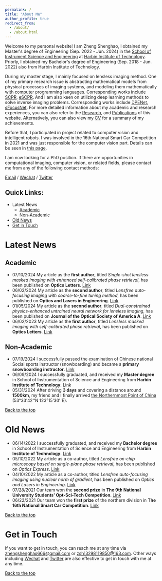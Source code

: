 ```yaml
---
permalink: /
title: "About Me"
author_profile: true
redirect_from: 
  - /about/
  - /about.html
---
```


Welcome to my personal website! I am Zheng Shenghao, I obtained my Master's degree of Engineering (Sep. 2022 - Jun. 2024) in the [School of Instrument Science and Engineering](https://ise.hit.edu.cn/) at [Harbin Institute of Technology](https://www.hit.edu.cn/). Priorly, I obtained my Bachelor's degree of Engineering (Sep. 2018 - Jun. 2022) also from Harbin Institute of Technology.

During my master stage, I mainly focused on lensless imaging method. One of my primary research issue is abstracting mathematical models from physical processes of imaging systems, and modeling them mathematically with computer programming languages. Corresponding works include [SCPR](../publications/number-3.md), [eSCPR](../publications/number-6.md). And I am also keen on utilizing deep learning methods to solve inverse imaging problems. Corresponding works include [DPENet](../publications/number-4.md), [sFocusNet](../publications/number-5.md). For more detailed information about my academic and research experiences, you can also refer to the [Research](../_pages/research.md), and  [Publications](../_pages/publications.md) of this website. Alternatively, you can also view my [CV](../files/PhD_application_CV.pdf) for a summary of my achievements. 

Before that, I participated in project related to computer vision and intelligent robots. I was involved in the 16th National Smart Car Competition in 2021 and was just responsible for the computer vision part. Details can be seen in [this page](../news/smart_car.md). 

I am now looking for a PhD position. If there are opportunities in computational imaging, computer vision, or related fields, please contact me from any of the following contact methods:

[Email](mailto:zhengshenghao666@gmail.com) / [Wechat](../images/my_imgs/wechat.png) / [Twitter](https://x.com/fu_yo_no_ha_na)

<span id="jump_top"></span>

## Quick Links:

+ Latest News
  + [Academic](#jump1_1)
  + [Non-Academic](#jump1_2)
+ [Old News](#jump2)
+ [Get in Touch](#jump3)

# Latest News

## Academic <span id="jump1_1"></span>

+ 07/10/2024 My article as the **first author**, titled *Single-shot lensless masked imaging with enhanced self-calibrated phase retrieval*, has been published on **Optics Letters**. [Link](../publications/number-6.md)
+ 06/02/2024 My article as the **second author**, titled *Lensfree auto-focusing imaging with coarse-to-fine tuning method*, has been published on **Optics and Lasers in Engineering**. [Link](../publications/number-5.md)
+ 01/05/2024 My article as the **second author**, titled *Dual-constrained physics-enhanced untrained neural network for lensless imaging*, has been published on **Journal of the Optical Society of America A**. [Link](../publications/number-4.md)
+ 06/02/2023 My article as the **first author**, titled *Lensless masked imaging with self-calibrated phase retrieval*, has been published on **Optics Letters**. [Link](../publications/number-3.md)

## Non-Academic <span id="jump1_2"></span>

+ 07/19/2024 I successfully passed the examination of Chinese national Social sports instructor (snowboarding) and became a **primary snowboarding instructor**. [Link](../news/snowboarding.md)
+ 06/09/2024 I successfully graduated, and received my **Master degree** in School of Instrumentation of Science and Engineering from **Harbin Institute of Technology**. [Link](../news/MA_gra.md) 
+ 05/31/2024 After driving **3 days** and covering a distance around **1500km**, my friend and I finally arrived [the Northernmost Point of China](../news/north_point.md) (53°33'42''N 123°15'30''E).

[Back to the top](#jump_top)

# Old News <span id="jump2"></span>

+ 06/14/2022 I successfully graduated, and received my **Bachelor degree** in School of Instrumentation of Science and Engineering from **Harbin Institute of Technology**. [Link](../news/BA_gra.md)
+ 05/10/2022 My article as a co-author, titled *Lensfree on-chip microscopy based on single-plane phase retrieval*, has been published on *Optics Express*. [Link](../publications/number-2.md)
+ 04/10/2022 My article as a co-author, titled *Lensfree auto-focusing imaging using nuclear norm of gradient*, has been published on *Optics and Lasers in Engineering*. [Link](../publications/number-1.md)
+ 07/28/2021 Our team won the **second prize** in **The 9th National University Students' Opt-Sci-Tech Competition**. [Link](../news/opt-ele.md)
+ 06/22/2021 Our team won the **first prize** of the northern division in **The 16th National Smart Car Competition**. [Link](../news/smart_car.md)

[Back to the top](#jump_top)

# Get in Touch <span id="jump3"></span>

If you want to get in touch, you can reach me at any time via <zhengshenghao666@gmail.com> or <zsh13298119850@163.com>. Other ways including [Wechat](../images/my_imgs/wechat.png) and [Twitter](https://x.com/fu_yo_no_ha_na) are also effective to get in touch with me at any time.

[Back to the top](#jump_top)
